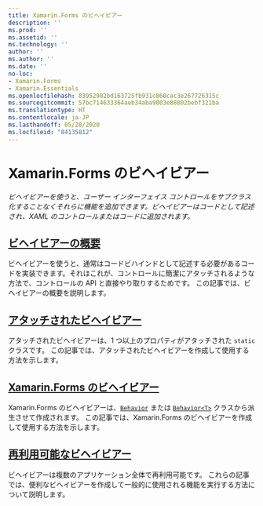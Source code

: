 ```yaml
---
title: Xamarin.Forms のビヘイビアー
description: ''
ms.prod: ''
ms.assetid: ''
ms.technology: ''
author: ''
ms.author: ''
ms.date: ''
no-loc:
- Xamarin.Forms
- Xamarin.Essentials
ms.openlocfilehash: 83952982bd163725fb931c860cac3e267726315c
ms.sourcegitcommit: 57bc714633364aeb34aba9803e88802bebf321ba
ms.translationtype: HT
ms.contentlocale: ja-JP
ms.lasthandoff: 05/28/2020
ms.locfileid: "84135812"
---
```

# <a name="xamarinforms-behaviors"></a>Xamarin.Forms のビヘイビアー

_ビヘイビアーを使うと、ユーザー インターフェイス コントロールをサブクラス化することなくそれらに機能を追加できます。ビヘイビアーはコードとして記述され、XAML のコントロールまたはコードに追加されます。_

## <a name="introduction-to-behaviors"></a>[ビヘイビアーの概要](introduction.md)

ビヘイビアーを使うと、通常はコードビハインドとして記述する必要があるコードを実装できます。それはこれが、コントロールに簡潔にアタッチされるような方法で、コントロールの API と直接やり取りするためです。 この記事では、ビヘイビアーの概要を説明します。

## <a name="attached-behaviors"></a>[アタッチされたビヘイビアー](attached.md)

アタッチされたビヘイビアーは、1 つ以上のプロパティがアタッチされた `static` クラスです。 この記事では、アタッチされたビヘイビアーを作成して使用する方法を示します。

## <a name="xamarinforms-behaviorscreatingmd"></a>[Xamarin.Forms のビヘイビアー](creating.md)

Xamarin.Forms のビヘイビアーは、[`Behavior`](xref:Xamarin.Forms.Behavior) または [`Behavior<T>`](xref:Xamarin.Forms.Behavior`1) クラスから派生させて作成されます。 この記事では、Xamarin.Forms のビヘイビアーを作成して使用する方法を示します。

## <a name="reusable-behaviors"></a>[再利用可能なビヘイビアー](reusable/index.md)

ビヘイビアーは複数のアプリケーション全体で再利用可能です。 これらの記事では、便利なビヘイビアーを作成して一般的に使用される機能を実行する方法について説明します。
